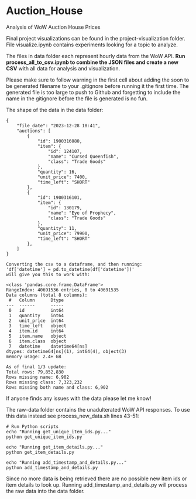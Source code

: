 # Auction_House
Analysis of WoW Auction House Prices

Final project visualizations can be found in the project-visualization
folder. File visualize.ipynb contains experiments looking for a topic to
analyze.

The files in data folder each represent hourly data from the WoW API. **Run 
process_all_to_csv.ipynb to combine the JSON files and create a new CSV**
with all data for analysis and visualization. 

Please make sure to follow warning in the first cell about adding the soon
to be generated filename to your .gitignore before running it the first time. 
The generated file is too large to push to Github and forgetting to include 
the name in the gitignore before the file is generated is no fun.

The shape of the data in the data folder:

```
{
    "file_date": "2023-12-28 18:41",
    "auctions": [
        {
            "id": 1900316080,
            "item": {
                "id": 124107,
                "name": "Cursed Queenfish",
                "class": "Trade Goods"
            },
            "quantity": 16,
            "unit_price": 7400,
            "time_left": "SHORT"
        },
        {
            "id": 1900316101,
            "item": {
                "id": 130179,
                "name": "Eye of Prophecy",
                "class": "Trade Goods"
            },
            "quantity": 11,
            "unit_price": 79900,
            "time_left": "SHORT"
        },
    ]
}

Converting the csv to a dataframe, and then running: 
'df['datetime'] = pd.to_datetime(df['datetime'])' 
will give you this to work with:

<class 'pandas.core.frame.DataFrame'>
RangeIndex: 40691536 entries, 0 to 40691535
Data columns (total 8 columns):
 #   Column      Dtype         
---  ------      -----         
 0   id          int64         
 1   quantity    int64         
 2   unit_price  int64         
 3   time_left   object        
 4   item.id     int64         
 5   item.name   object        
 6   item.class  object        
 7   datetime    datetime64[ns]
dtypes: datetime64[ns](1), int64(4), object(3)
memory usage: 2.4+ GB

```
```
As of final 1/3 update:
Total rows: 79,852,830
Rows missing name: 6,902
Rows missing class: 7,323,232
Rows missing both name and class: 6,902
```

If anyone finds any issues with the data please let me know!

The raw-data folder contains the unadulterated WoW API responses. To use this data
instead see process_new_data.sh lines 43-51:

    # Run Python scripts
    echo "Running get_unique_item_ids.py..."
    python get_unique_item_ids.py

    echo "Running get_item_details.py..."
    python get_item_details.py

    echo "Running add_timestamp_and_details.py..."
    python add_timestamp_and_details.py

Since no more data is being retrieved there are no possible new item ids
or item details to look up. Running add_timestamp_and_details.py will process
the raw data into the data folder.
